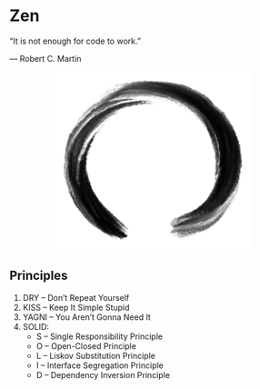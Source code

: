 # Zen

“It is not enough for code to work.”

― Robert C. Martin

<p align="center">
  <img width="350" src="./enso.png">
</p>

## Principles
1. DRY – Don’t Repeat Yourself
1. KISS – Keep It Simple Stupid
1. YAGNI – You Aren’t Gonna Need It
1. SOLID:  
    * S – Single Responsibility Principle
    * O – Open-Closed Principle
    * L – Liskov Substitution Principle
    * I – Interface Segregation Principle
    * D – Dependency Inversion Principle
